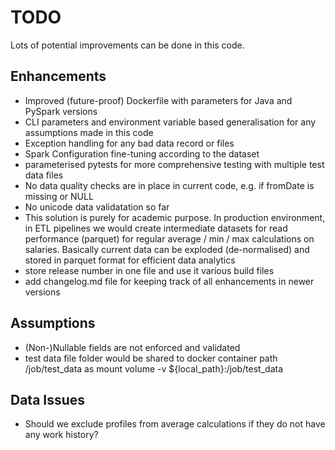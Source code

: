 # TODO
Lots of potential improvements can be done in this code.

## Enhancements
- Improved (future-proof) Dockerfile with parameters for Java and PySpark versions
- CLI parameters and environment variable based generalisation for any assumptions made in this code
- Exception handling for any bad data record or files
- Spark Configuration fine-tuning according to the dataset
- parameterised pytests for more comprehensive testing with multiple test data files
- No data quality checks are in place in current code, e.g. if fromDate is missing or NULL
- No unicode data validatation so far
- This solution is purely for academic purpose. In production environment, in ETL pipelines we would create intermediate datasets for read performance (parquet) for regular average / min / max calculations on salaries. Basically current data can be exploded (de-normalised) and stored in parquet format for efficient data analytics
- store release number in one file and use it various build files
- add changelog.md file for keeping track of all enhancements in newer versions

## Assumptions
- (Non-)Nullable fields are not enforced and validated
- test data file folder would be shared to docker container path /job/test_data as mount volume -v ${local_path}:/job/test_data 


## Data Issues
- Should we exclude profiles from average calculations if they do not have any work history?
